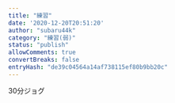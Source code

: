 ```yaml
---
title: "練習"
date: '2020-12-20T20:51:20'
author: "subaru44k"
category: "練習(弱)"
status: "publish"
allowComments: true
convertBreaks: false
entryHash: "de39c04564a14af738115ef80b9bb20c"
---
```

30分ジョグ

